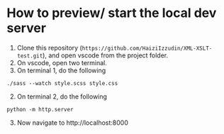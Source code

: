 # How to preview/ start the local dev server

1. Clone this repository (`https://github.com/HaiziIzzudin/XML-XSLT-test.git`), and open vscode from the project folder.
1. On vscode, open two terminal.
1. On terminal 1, do the following

```
./sass --watch style.scss style.css
```

2. On terminal 2, do the following

```
python -m http.server
```

3. Now navigate to http://localhost:8000

